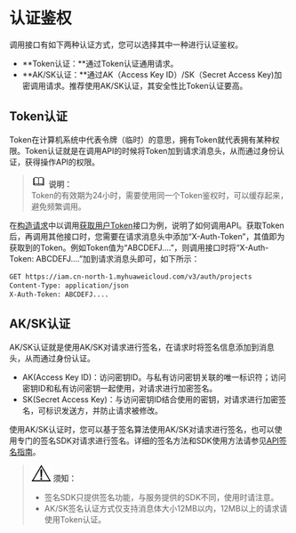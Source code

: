 # 认证鉴权<a name="cce_02_0004"></a>

调用接口有如下两种认证方式，您可以选择其中一种进行认证鉴权。

-   **Token认证：**通过Token认证通用请求。
-   **AK/SK认证：**通过AK（Access Key ID）/SK（Secret Access Key\)加密调用请求。推荐使用AK/SK认证，其安全性比Token认证要高。

## Token认证<a name="section2417768214391"></a>

Token在计算机系统中代表令牌（临时）的意思，拥有Token就代表拥有某种权限。Token认证就是在调用API的时候将Token加到请求消息头，从而通过身份认证，获得操作API的权限。

>![](public_sys-resources/icon-note.gif) **说明：**   
>Token的有效期为24小时，需要使用同一个Token鉴权时，可以缓存起来，避免频繁调用。  

在[构造请求](构造请求.md)中以调用[获取用户Token](https://support.huaweicloud.com/api-iam/iam_30_0001.html)接口为例，说明了如何调用API。获取Token后，再调用其他接口时，您需要在请求消息头中添加“X-Auth-Token”，其值即为获取到的Token。例如Token值为“ABCDEFJ....”，则调用接口时将“X-Auth-Token: ABCDEFJ....”加到请求消息头即可，如下所示：

```
GET https://iam.cn-north-1.myhuaweicloud.com/v3/auth/projects
Content-Type: application/json
X-Auth-Token: ABCDEFJ....
```

## AK/SK认证<a name="section17023744719"></a>

AK/SK认证就是使用AK/SK对请求进行签名，在请求时将签名信息添加到消息头，从而通过身份认证。

-   AK\(Access Key ID\)：访问密钥ID。与私有访问密钥关联的唯一标识符；访问密钥ID和私有访问密钥一起使用，对请求进行加密签名。
-   SK\(Secret Access Key\)：与访问密钥ID结合使用的密钥，对请求进行加密签名，可标识发送方，并防止请求被修改。

使用AK/SK认证时，您可以基于签名算法使用AK/SK对请求进行签名，也可以使用专门的签名SDK对请求进行签名。详细的签名方法和SDK使用方法请参见[API签名指南](https://support.huaweicloud.com/devg-apisign/api-sign-provide.html)。

>![](public_sys-resources/icon-notice.gif) **须知：**   
>-   签名SDK只提供签名功能，与服务提供的SDK不同，使用时请注意。  
>-   AK/SK签名认证方式仅支持消息体大小12MB以内，12MB以上的请求请使用Token认证。  

